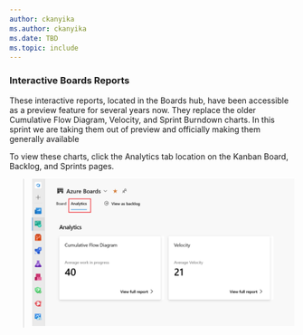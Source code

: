 ```yaml
---
author: ckanyika
ms.author: ckanyika
ms.date: TBD
ms.topic: include
---
```


### Interactive Boards Reports

These interactive reports, located in the Boards hub, have been accessible as a preview feature for several years now. They replace the older Cumulative Flow Diagram, Velocity, and Sprint Burndown charts. In this sprint we are taking them out of preview and officially making them generally available


To view these charts, click the Analytics tab location on the Kanban Board, Backlog, and Sprints pages.


> ![Dashboard Preview](../../media/217-boards-01.png)